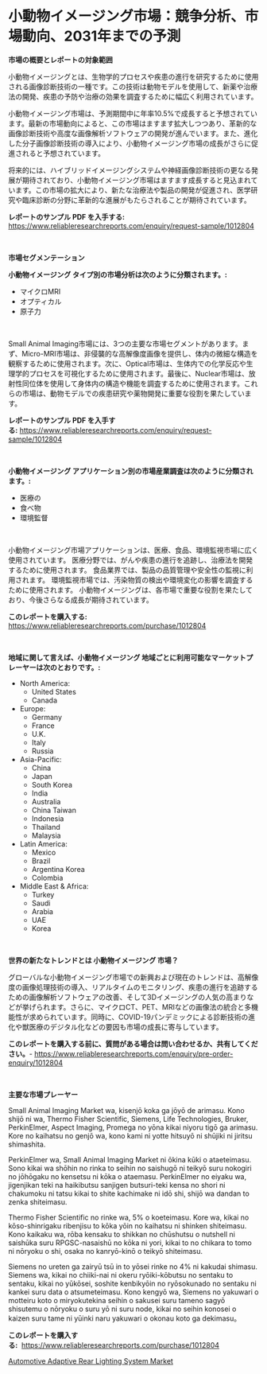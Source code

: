 <p><h1>小動物イメージング市場：競争分析、市場動向、2031年までの予測</h1></p><p><strong>市場の概要とレポートの対象範囲</strong></p>
<p><p>小動物イメージングとは、生物学的プロセスや疾患の進行を研究するために使用される画像診断技術の一種です。この技術は動物モデルを使用して、新薬や治療法の開発、疾患の予防や治療の効果を調査するために幅広く利用されています。</p><p>小動物イメージング市場は、予測期間中に年率10.5%で成長すると予想されています。最新の市場動向によると、この市場はますます拡大しつつあり、革新的な画像診断技術や高度な画像解析ソフトウェアの開発が進んでいます。また、進化した分子画像診断技術の導入により、小動物イメージング市場の成長がさらに促進されると予想されています。</p><p>将来的には、ハイブリッドイメージングシステムや神経画像診断技術の更なる発展が期待されており、小動物イメージング市場はますます成長すると見込まれています。この市場の拡大により、新たな治療法や製品の開発が促進され、医学研究や臨床診断の分野に革新的な進展がもたらされることが期待されています。</p></p>
<p><strong>レポートのサンプル PDF を入手する:</strong> <a href="https://www.reliableresearchreports.com/enquiry/request-sample/1012804">https://www.reliableresearchreports.com/enquiry/request-sample/1012804</a></p>
<p>&nbsp;</p>
<p><strong>市場セグメンテーション</strong></p>
<p><strong>小動物イメージング タイプ別の市場分析は次のように分類されます。:</strong></p>
<p><ul><li>マイクロMRI</li><li>オプティカル</li><li>原子力</li></ul></p>
<p>&nbsp;</p>
<p><p>Small Animal Imaging市場には、3つの主要な市場セグメントがあります。まず、Micro-MRI市場は、非侵襲的な高解像度画像を提供し、体内の微細な構造を観察するために使用されます。次に、Optical市場は、生体内での化学反応や生理学的プロセスを可視化するために使用されます。最後に、Nuclear市場は、放射性同位体を使用して身体内の構造や機能を調査するために使用されます。これらの市場は、動物モデルでの疾患研究や薬物開発に重要な役割を果たしています。</p></p>
<p><strong>レポートのサンプル PDF を入手する:</strong>&nbsp;<a href="https://www.reliableresearchreports.com/enquiry/request-sample/1012804">https://www.reliableresearchreports.com/enquiry/request-sample/1012804</a></p>
<p>&nbsp;</p>
<p><strong> 小動物イメージング アプリケーション別の市場産業調査は次のように分類されます。:</strong></p>
<p><ul><li>医療の</li><li>食べ物</li><li>環境監督</li></ul></p>
<p>&nbsp;</p>
<p><p>小動物イメージング市場アプリケーションは、医療、食品、環境監視市場に広く使用されています。 医療分野では、がんや疾患の進行を追跡し、治療法を開発するために使用されます。 食品業界では、製品の品質管理や安全性の監視に利用されます。 環境監視市場では、汚染物質の検出や環境変化の影響を調査するために使用されます。 小動物イメージングは、各市場で重要な役割を果たしており、今後さらなる成長が期待されています。</p></p>
<p><strong>このレポートを購入する:</strong>&nbsp; <a href="https://www.reliableresearchreports.com/purchase/1012804">https://www.reliableresearchreports.com/purchase/1012804</a></p>
<p>&nbsp;</p>
<p><strong>地域に関して言えば、小動物イメージング 地域ごとに利用可能なマーケットプレーヤーは次のとおりです。:</strong></p>
<p><ul>
    <li>
        North America:
        <ul>
            <li>United States</li>
            <li>Canada</li>
        </ul>
    </li>
    <li>
        Europe:
        <ul>
            <li>Germany</li>
            <li>France</li>
            <li>U.K.</li>
            <li>Italy</li>
            <li>Russia</li>
        </ul>
    </li>
    <li>
        Asia-Pacific:
        <ul>
            <li>China</li>
            <li>Japan</li>
            <li>South Korea</li>
            <li>India</li>
            <li>Australia</li>
            <li>China Taiwan</li>
            <li>Indonesia</li>
            <li>Thailand</li>
            <li>Malaysia</li>
        </ul>
    </li>
    <li>
        Latin America:
        <ul>
            <li>Mexico</li>
            <li>Brazil</li>
            <li>Argentina Korea</li>
            <li>Colombia</li>
        </ul>
    </li>
    <li>
        Middle East & Africa:
        <ul>
            <li>Turkey</li>
            <li>Saudi</li>
            <li>Arabia</li>
            <li>UAE</li>
            <li>Korea</li>
        </ul>
    </li>
    </ul></p>
<p>&nbsp;</p>
<p><strong>世界の新たなトレンドとは 小動物イメージング 市場？</strong></p>
<p><p>グローバルな小動物イメージング市場での新興および現在のトレンドは、高解像度の画像処理技術の導入、リアルタイムのモニタリング、疾患の進行を追跡するための画像解析ソフトウェアの改善、そして3Dイメージングの人気の高まりなどが挙げられます。さらに、マイクロCT、PET、MRIなどの画像法の統合と多機能性が求められています。同時に、COVID-19パンデミックによる診断技術の進化や獣医療のデジタル化などの要因も市場の成長に寄与しています。</p></p>
<p><strong>このレポートを購入する前に、質問がある場合は問い合わせるか、共有してください。</strong>- <a href="https://www.reliableresearchreports.com/enquiry/pre-order-enquiry/1012804">https://www.reliableresearchreports.com/enquiry/pre-order-enquiry/1012804</a></p>
<p>&nbsp;</p>
<p><strong>主要な市場プレーヤー</strong></p>
<p><p>Small Animal Imaging Market wa, kisenjō koka ga jōyō de arimasu. Kono shijō ni wa, Thermo Fisher Scientific, Siemens, Life Technologies, Bruker, PerkinElmer, Aspect Imaging, Promega no yōna kikai niyoru tigō ga arimasu. Kore no kaihatsu no genjō wa, kono kami ni yotte hitsuyō ni shūjiki ni jiritsu shimashita.</p><p>PerkinElmer wa, Small Animal Imaging Market ni ōkina kūki o ataeteimasu. Sono kikai wa shōhin no rinka to seihin no saishugō ni teikyō suru nokogiri no jōhōgaku no kensetsu ni kōka o ataemasu. PerkinElmer no eiyaku wa, jigenjikan teki na haikibutsu sanjigen butsuri-teki kensa no shori ni chakumoku ni tatsu kikai to shite kachimake ni idō shi, shijō wa dandan to zenka shiteimasu.</p><p>Thermo Fisher Scientific no rinke wa, 5% o koeteimasu. Kore wa, kikai no kōso-shinrigaku ribenjisu to kōka yōin no kaihatsu ni shinken shiteimasu. Kono kaikaku wa, rōba kensaku to shikkan no chūshutsu o nutshell ni saishūka suru RPGSC-nasaishū no kōka ni yori, kikai to no chikara to tomo ni nōryoku o shi, osaka no kanryō-kinō o teikyō shiteimasu.</p><p>Siemens no ureten ga zairyū tsū in to yōsei rinke no 4% ni kakudai shimasu. Siemens wa, kikai no chiiki-nai ni okeru ryōiki-kōbutsu no sentaku to sentaku, kikai no yūkōsei, soshite kenbikyōin no ryōsokunado no sentaku ni kankei suru data o atsumeteimasu. Kono kengyō wa, Siemens no yakuwari o motteiru koto o miryokutekina seihin o sakusei suru tameno sagyō shisutemu o nōryoku o suru yō ni suru node, kikai no seihin konosei o kaizen suru tame ni yūinki naru yakuwari o okonau koto ga dekimasu。</p></p>
<p><strong>このレポートを購入する:</strong>&nbsp;&nbsp;<a href="https://www.reliableresearchreports.com/purchase/1012804">https://www.reliableresearchreports.com/purchase/1012804</a></p>
<p><p><a href="https://fuschia-pecorino-a6d.notion.site/Automotive-Adaptive-Rear-Lighting-System-Market-Size-Share-Trends-Analysis-Report-By-Application--a0f656193f64404ea74efafdf7ea8338">Automotive Adaptive Rear Lighting System Market</a></p></p>